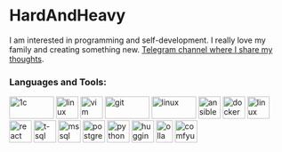 # HardAndHeavy
I am interested in programming and self-development. I really love my family and creating something new. [Telegram channel where I share my thoughts](https://t.me/HardAndHeavyBlog).

<h3 align="left">Languages and Tools:</h3>
  <p align="left">
    <img src="https://upload.wikimedia.org/wikipedia/commons/thumb/9/93/1C_Company_logo.svg/200px-1C_Company_logo.svg.png" alt="1c" width="80" height="40"/>
    <img src="https://cdn.worldvectorlogo.com/logos/linux-tux.svg" alt="linux" width="40" height="40"/>
    <img src="https://cdn.worldvectorlogo.com/logos/vim.svg" alt="vim" width="40" height="40"/>
    <img src="https://cdn.worldvectorlogo.com/logos/git.svg" alt="git" width="80" height="40"/>
    <img src="https://cdn.worldvectorlogo.com/logos/devops-2.svg" alt="linux" width="80" height="40"/>
    <img src="https://cdn.worldvectorlogo.com/logos/ansible.svg" alt="ansible" width="40" height="40"/>
    <img src="https://cdn.worldvectorlogo.com/logos/docker.svg" alt="docker" width="40" height="40"/>
    <img src="https://cdn.worldvectorlogo.com/logos/logo-javascript.svg" alt="linux" width="40" height="40"/>
    <img src="https://cdn.worldvectorlogo.com/logos/react-2.svg" alt="react" width="40" height="40"/>
    <img src="https://cdn.worldvectorlogo.com/logos/t-sql.svg" alt="t-sql" width="40" height="40"/>
    <img src="https://cdn.worldvectorlogo.com/logos/microsoft-sql-server-1.svg" alt="mssql" width="40" height="40"/>
    <img src="https://cdn.worldvectorlogo.com/logos/postgresql.svg" alt="postgresql" width="40" height="40"/>
    <img src="https://cdn.worldvectorlogo.com/logos/python-5.svg" alt="python" width="40" height="40"/>
    <img src="https://cdn.worldvectorlogo.com/logos/huggingface-2.svg" alt="huggingface" width="40" height="40"/>
    <img src="https://ollama.com/public/ollama.png" alt="ollama" width="30" height="40"/>
    <img src="https://framerusercontent.com/images/7Nhoxwn9eWYrqKjEewfXutR90U.png" alt="comfyui" width="40" height="40"/>
  </p>
</h3>
